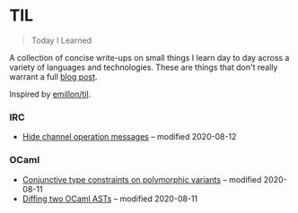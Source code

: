 # TIL

> Today I Learned

A collection of concise write-ups on small things I learn day to day across a
variety of languages and technologies. These are things that don't really
warrant a full [blog post](https://www.craigfe.io/#--articles).

Inspired by [emillon/til](https://github.com/emillon/til).

<!-- BEGIN:TOC -->
### IRC
- [Hide channel operation messages](./irc/hide-channel-operation-messages.md) – modified 2020-08-12
### OCaml
- [Conjunctive type constraints on polymorphic variants](./ocaml/conjunctive-type-constraints-on-polymorphic-variants.md) – modified 2020-08-11
- [Diffing two OCaml ASTs](./ocaml/diffing-two-ocaml-asts.md) – modified 2020-08-11
<!-- END:TOC -->

